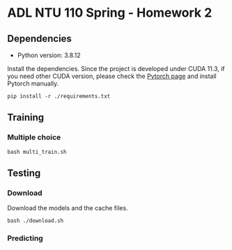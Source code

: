 # ADL NTU 110 Spring - Homework 2

## Dependencies

- Python version: 3.8.12

Install the dependencies. Since the project is developed under CUDA 11.3, if you need other CUDA version, please check the [Pytorch page](https://pytorch.org/get-started/locally/) and install Pytorch manually.

```shell
pip install -r ./requirements.txt
```

## Training

### Multiple choice

```shell
bash multi_train.sh
```

## Testing

### Download

Download the models and the cache files.

```shell
bash ./download.sh
```

### Predicting
